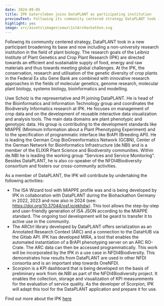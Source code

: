 ```yaml
---
date: 2024-09-05
title: IPK Gatersleben joins DataPLANT as participating institution 
previewText: Following its community centered strategy DataPLANT took in a new participant broadening its base and now including a non-university research institution in the field of plant biology. The research goals of the Leibniz Institute of Plant Genetics and Crop Plant Research (IPK) are directed towards an efficient and sustainable supply of food, energy and raw materials and thus towards meeting global challenges. At the IPK...
highlight: yes
image: src/assets\images\news\1stArcHackathon.svg
---
```

Following its community centered strategy, DataPLANT took in a new participant broadening its base and now including a non-university research institution in the field of plant biology. The research goals of the Leibniz Institute of Plant Genetics and Crop Plant Research (IPK) are directed towards an efficient and sustainable supply of food, energy and raw materials and thus towards meeting global challenges. At the IPK, the conservation, research and utilisation of the genetic diversity of crop plants in the Federal Ex situ Gene Bank are combined with innovative research approaches in the fields of molecular genetics, genome research, molecular plant biology, systems biology, bioinformatics and modelling.

Uwe Scholz is the representative and PI joining DataPLANT. He is head of the Bioinformatics and Information Technology group and coordinates the Biodiversity Informatics research at IPK. He focuses on management of crop data and on the development of reusable interactive data visualization and analysis tools. The main data domains are plant phenotypic and genotypic data. His group is contributing to the development standards like MIAPPE (Minimum Information about a Plant Phenotyping Experiment) and to the specification of programmatic interface like BrAPI (Breeding API). He is leading the German Crop BioGreenformatics Network (GCBN), Center of the German Network for Bioinformatics Infrastructure (de.NBI) and is a member of the ELIXIR Plant Science and Biodiversity communities. Within de.NBI he is leading the working group “Services and Service Monitoring”. Besides DataPLANT, he is also co-speaker of the NFDI4Biodiversity consortium and fosters our cross-community activities.

As a member of DataPLANT, the IPK will contribute by undertaking the following activities: 
- The ISA Wizard tool with MIAPPE profile was and is being developed by IPK in collaboration with DataPLANT during the Biohackathon Germany in 2022, 2023 and now also in 2024 (see: https://doi.org/10.37044/osf.io/ekhdw). This tool allows the step-by-step and user-friendly generation of ISA JSON according to the MIAPPE standard. The ongoing tool development will be geard to transfer it to active use in the community.
- The ARCtrl library developed by DataPLANT offers serialization as an Annotated Research Context (ARC) and a connection to the DataHUB via the Gitlab API. IPK has developed MIRA, a tool that enables the automated instantiation of a BrAPI phenotyping server on an ARC RO-Crate. The ARC data can then be accessed programmatically. This work will be incorporated by the IPK in a use case in NFDI4Biodiversity. This demonstrates how results from DataPLANT are used in other NFDI consortia and is an important step towards OneNFDI.
- Scorpion is a KPI dashboard that is being developed on the basis of preliminary work from de.NBI as part of the NFDI4Biodiversity project. It enables the collection, storage and visualization of KPI measurements for the evaluation of service quality. As the developer of Scorpion, IPK will adapt this tool for the DataPLANT application and prepare it for use.

Find out more about the IPK [here](https://www.ipk-gatersleben.de/en/)